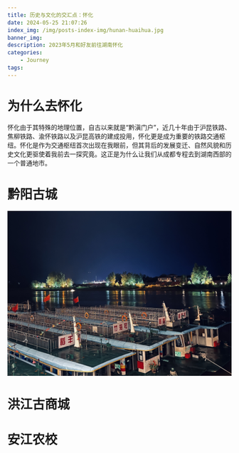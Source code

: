 ```yaml
---
title: 历史与文化的交汇点：怀化
date: 2024-05-25 21:07:26
index_img: /img/posts-index-img/hunan-huaihua.jpg
banner_img:
description: 2023年5月和好友前往湖南怀化
categories:
    - Journey
tags:
---
```




# 为什么去怀化
怀化由于其特殊的地理位置，自古以来就是“黔滇门户”，近几十年由于沪昆铁路、焦柳铁路、渝怀铁路以及沪昆高铁的建成投用，怀化更是成为重要的铁路交通枢纽。怀化是作为交通枢纽首次出现在我眼前，但其背后的发展变迁、自然风貌和历史文化更驱使着我前去一探究竟。这正是为什么让我们从成都专程去到湖南西部的一个普通地市。

# 黔阳古城

![当天夜里黔阳古城的沅水之滨](./hunan-huaihua/01.jpg)

# 洪江古商城

# 安江农校
